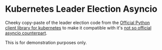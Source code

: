 # Kubernetes Leader Election Asyncio

Cheeky copy-paste of the leader election code from the [Official Python client library for kubernetes](https://github.com/kubernetes-client/python) to make it compatible with it's [not so official asyncio counterpart](https://github.com/tomplus/kubernetes_asyncio).

This is for demonstration purposes only.

